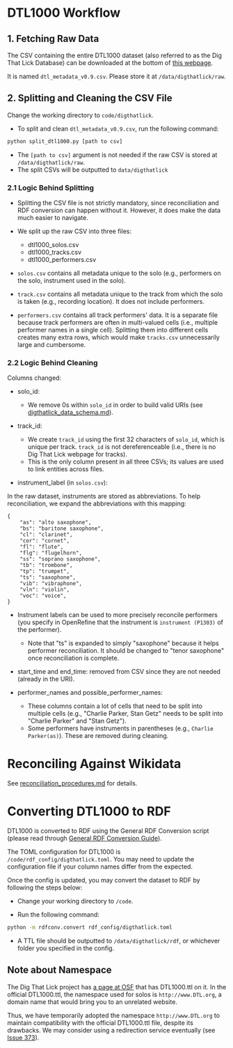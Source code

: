 # DTL1000 Workflow

## 1. Fetching Raw Data

The CSV containing the entire DTL1000 dataset (also referred to as the Dig That Lick Database) can be downloaded at the bottom of [this webpage](https://dig-that-lick.hfm-weimar.de/similarity_search/documentation).

It is named `dtl_metadata_v0.9.csv`. Please store it at `/data/digthatlick/raw`.

## 2. Splitting and Cleaning the CSV File

Change the working directory to `code/digthatlick`.

- To split and clean `dtl_metadata_v0.9.csv`, run the following command:

```python
python split_dtl1000.py [path to csv]
```

- The `[path to csv]` argument is not needed if the raw CSV is stored at `/data/digthatlick/raw`.
- The split CSVs will be outputted to `data/digthatlick`

### 2.1 Logic Behind Splitting

- Splitting the CSV file is not strictly mandatory, since reconciliation and RDF conversion can happen without it. However, it does make the data much easier to navigate.

- We split up the raw CSV into three files:

  - dtl1000_solos.csv
  - dtl1000_tracks.csv
  - dtl1000_performers.csv

- `solos.csv` contains all metadata unique to the solo (e.g., performers on the solo, instrument used in the solo).
- `track.csv` contains all metadata unique to the track from which the solo is taken (e.g., recording location). It does not include performers.
- `performers.csv` contains all track performers' data. It is a separate file because track performers are often in multi-valued cells (i.e., multiple performer names in a single cell). Splitting them into different cells creates many extra rows, which would make `tracks.csv` unnecessarily large and cumbersome.

### 2.2 Logic Behind Cleaning

Columns changed:

- solo_id:

  - We remove 0s within `solo_id` in order to build valid URIs (see [digthatlick_data_schema.md](./digthatlick_data_schema.md)).

- track_id:

  - We create `track_id` using the first 32 characters of `solo_id`, which is unique per track. `track_id` is not dereferenceable (i.e., there is no Dig That Lick webpage for tracks).
  - This is the only column present in all three CSVs; its values are used to link entities across files.

- instrument_label (in `solos.csv`):

In the raw dataset, instruments are stored as abbreviations. To help reconciliation, we expand the abbreviations with this mapping:

```
{
    "as": "alto saxophone",
    "bs": "baritone saxophone",
    "cl": "clarinet",
    "cor": "cornet",
    "fl": "flute",
    "flg": "flugelhorn",
    "ss": "soprano saxophone",
    "tb": "trombone",
    "tp": "trumpet",
    "ts": "saxophone",
    "vib": "vibraphone",
    "vln": "violin",
    "voc": "voice",
}
```

- Instrument labels can be used to more precisely reconcile performers (you specify in OpenRefine that the instrument is `instrument (P1303)` of the performer).

  - Note that "ts" is expanded to simply "saxophone" because it helps performer reconciliation. It should be changed to "tenor saxophone" once reconciliation is complete.

- start_time and end_time: removed from CSV since they are not needed (already in the URI).

- performer_names and possible_performer_names:
  - These columns contain a lot of cells that need to be split into multiple cells (e.g., "Charlie Parker, Stan Getz" needs to be split into "Charlie Parker" and "Stan Getz").
  - Some performers have instruments in parentheses (e.g., `Charlie Parker(as)`). These are removed during cleaning.

# Reconciling Against Wikidata

See [reconciliation_procedures.md](./reconciliation_procedures.md) for details.

# Converting DTL1000 to RDF

DTL1000 is converted to RDF using the General RDF Conversion script (please read through [General RDF Conversion Guide](../rdf_conversion/using_rdfconv_script.md)).

The TOML configuration for DTL1000 is `/code/rdf_config/digthatlick.toml`. You may need to update the configuration file if your column names differ from the expected.

Once the config is updated, you may convert the dataset to RDF by following the steps below:

- Change your working directory to `/code`.

- Run the following command:

```bash
python -m rdfconv.convert rdf_config/digthatlick.toml
```

- A TTL file should be outputted to `/data/digthatlick/rdf`, or whichever folder you specified in the config.

## Note about Namespace

The Dig That Lick project has [a page at OSF](https://osf.io/bwg42/files/osfstorage?view_only=) that has DTL1000.ttl on it. In the official DTL1000.ttl, the namespace used for solos is `http://www.DTL.org`, a domain name that would bring you to an unrelated website.

Thus, we have temporarily adopted the namespace `http://www.DTL.org` to maintain compatibility with the official DTL1000.ttl file, despite its drawbacks. We may consider using a redirection service eventually (see [Issue 373](https://github.com/DDMAL/linkedmusic-datalake/issues/373)).
